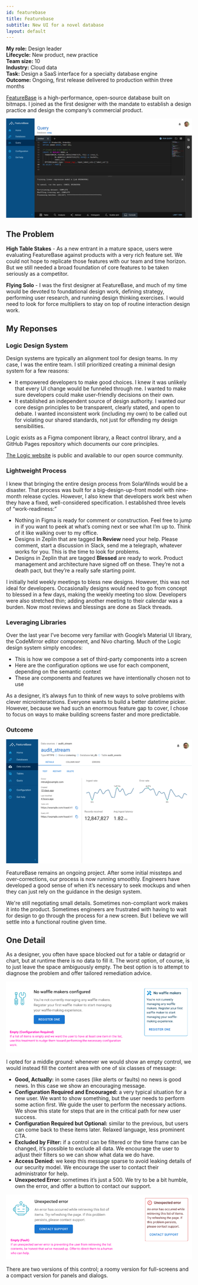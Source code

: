 ```yaml
---
id: featurebase
title: Featurebase
subtitle: New UI for a novel database
layout: default
---
```

**My role:** Design leader  
**Lifecycle:** New product, new practice  
**Team size:** 10  
**Industry:** Cloud data  
**Task:** Design a SaaS interface for a specialty database engine  
**Outcome:** Ongoing, first release delivered to production within three months

[FeatureBase](https://github.com/featurebasedb/featurebase) is a high-performance, open-source database built on bitmaps. I joined as the first designer with the mandate to establish a design practice and design the company’s commercial product.

<a href="../images/featurebase_query.png">![FeatureBase query editor](../images/featurebase_query.png)</a>

## The Problem

**High Table Stakes** - As a new entrant in a mature space, users were evaluating FeatureBase against products with a very rich feature set. We could not hope to replicate those features with our team and time horizon. But we still needed a broad foundation of core features to be taken seriously as a competitor.

**Flying Solo** - I was the first designer at FeatureBase, and much of my time would be devoted to foundational design work, defining strategy, performing user research, and running design thinking exercises. I would need to look for force multipliers to stay on top of routine interaction design work.

## My Reponses

### Logic Design System

Design systems are typically an alignment tool for design teams. In my case, I was the entire team. I still prioritized creating a minimal design system for a few reasons:
- It empowered developers to make good choices. I knew it was unlikely that every UI change would be funneled through me. I wanted to make sure developers could make user-friendly decisions on their own.
- It established an independent source of design authority. I wanted our core design principles to be transparent, clearly stated, and open to debate. I wanted inconsistent work (including my own) to be called out for violating our shared standards, not just for offending my design sensibilities.

Logic exists as a Figma component library, a React control library, and a GitHub Pages repository which documents our core principles.

[The Logic website](https://molecula.github.io/logic-docs/) is public and available to our open source community.

### Lightweight Process

I knew that bringing the entire design process from SolarWinds would be a disaster. That process was built for a big-design-up-front model with nine-month release cycles. However, I also knew that developers work best when they have a fixed, well-considered specification. I established three levels of “work-readiness:”

- Nothing in Figma is ready for comment or construction. Feel free to jump in if you want to peek at what’s coming next or see what I’m up to. Think of it like walking over to my office.
- Designs in Zeplin that are tagged **In Review** need your help. Please comment, start a discussion in Slack, send me a telegraph, whatever works for you. This is the time to look for problems.
- Designs in Zeplin that are tagged **Blessed** are ready to work. Product management and architecture have signed off on these. They’re not a death pact, but they’re a really safe starting point.

I initially held weekly meetings to bless new designs. However, this was not ideal for developers. Occasionally designs would need to go from concept to blessed in a few days, making the weekly meeting too slow. Developers were also stretched thin; adding another meeting to their calendar was a burden. Now most reviews and blessings are done as Slack threads.

### Leveraging Libraries

Over the last year I’ve become very familiar with Google’s Material UI library, the CodeMirror editor component, and Nivo charting. Much of the Logic design system simply encodes:
- This is how we compose a set of third-party components into a screen
- Here are the configuration options we use for each component, depending on the semantic context
- These are components and features we have intentionally chosen not to use

As a designer, it’s always fun to think of new ways to solve problems with clever microinteractions. Everyone wants to build a better datetime picker. However, because we had such an enormous feature gap to cover, I chose to focus on ways to make building screens faster and more predictable.

### Outcome

<a href="../images/featurebase_source.png">![FeatureBase source detail dashboard](../images/featurebase_source.png)</a>

FeatureBase remains an ongoing project. After some initial missteps and over-corrections, our process is now running smoothly. Engineers have developed a good sense of when it’s necessary to seek mockups and when they can just rely on the guidance in the design system. 

We're still negotiating small details. Sometimes non-compliant work makes it into the product. Sometimes engineers are frustrated with having to wait for design to go through the process for a new screen. But I believe we will settle into a functional routine given time.

## One Detail

As a designer, you often have space blocked out for a table or datagrid or chart, but at runtime there is no data to fill it. The worst option, of course, is to just leave the space ambiguously empty. The best option is to attempt to diagnose the problem and offer tailored remediation advice.

<a href="../images/featurebase_additem.png">![Configuration required empty state](../images/featurebase_additem.png)</a>

I opted for a middle ground: whenever we would show an empty control, we would instead fill the content area with one of six classes of message:
- **Good, Actually:** in some cases (like alerts or faults) no news is good news. In this case we show an encouraging message.
- **Configuration Required and Encouraged:** a very typical situation for a new user. We want to show something, but the user needs to perform some action first. We guide the user to perform the necessary actions. We show this state for steps that are in the critical path for new user success.
- **Configuration Required but Optional:** similar to the previous, but users can come back to these items later. Relaxed language, less prominent CTA.
- **Excluded by Filter:** if a control can be filtered or the time frame can be changed, it’s possible to exclude all data. We encourage the user to adjust their filters so we can show what data we do have.
- **Access Denied:** we keep this message sparse to avoid leaking details of our security model. We encourage the user to contact their administrator for help.
- **Unexpected Error:** sometimes it’s just a 500. We try to be a bit humble, own the error, and offer a button to contact our support.

<a href="../images/featurebase_erroritem.png">![Error message empty state](../images/featurebase_erroritem.png)</a>

There are two versions of this control; a roomy version for full-screens and a compact version for panels and dialogs.

